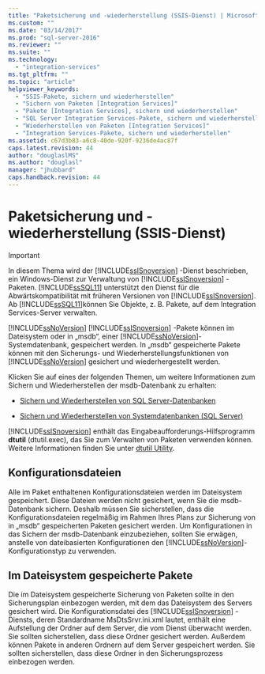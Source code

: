 ```yaml
---
title: "Paketsicherung und -wiederherstellung (SSIS-Dienst) | Microsoft Docs"
ms.custom: ""
ms.date: "03/14/2017"
ms.prod: "sql-server-2016"
ms.reviewer: ""
ms.suite: ""
ms.technology: 
  - "integration-services"
ms.tgt_pltfrm: ""
ms.topic: "article"
helpviewer_keywords: 
  - "SSIS-Pakete, sichern und wiederherstellen"
  - "Sichern von Paketen [Integration Services]"
  - "Pakete [Integration Services], sichern und wiederherstellen"
  - "SQL Server Integration Services-Pakete, sichern und wiederherstellen"
  - "Wiederherstellen von Paketen [Integration Services]"
  - "Integration Services-Pakete, sichern und wiederherstellen"
ms.assetid: c67d3b83-a6c8-40de-920f-9236de4ac87f
caps.latest.revision: 44
author: "douglaslMS"
ms.author: "douglasl"
manager: "jhubbard"
caps.handback.revision: 44
---
```

# Paketsicherung und -wiederherstellung (SSIS-Dienst)
    
> [!IMPORTANT]  
>  In diesem Thema wird der [!INCLUDE[ssISnoversion](../../includes/ssisnoversion-md.md)] -Dienst beschrieben, ein Windows-Dienst zur Verwaltung von [!INCLUDE[ssISnoversion](../../includes/ssisnoversion-md.md)] -Paketen. [!INCLUDE[ssSQL11](../../includes/sssql11-md.md)] unterstützt den Dienst für die Abwärtskompatibilität mit früheren Versionen von [!INCLUDE[ssISnoversion](../../includes/ssisnoversion-md.md)]. Ab [!INCLUDE[ssSQL11](../../includes/sssql11-md.md)]können Sie Objekte, z. B. Pakete, auf dem Integration Services-Server verwalten.  
  
 [!INCLUDE[ssNoVersion](../../includes/ssnoversion-md.md)] [!INCLUDE[ssISnoversion](../../includes/ssisnoversion-md.md)] -Pakete können im Dateisystem oder in „msdb“, einer [!INCLUDE[ssNoVersion](../../includes/ssnoversion-md.md)]-Systemdatenbank, gespeichert werden. In „msdb“ gespeicherte Pakete können mit den Sicherungs- und Wiederherstellungsfunktionen von [!INCLUDE[ssNoVersion](../../includes/ssnoversion-md.md)] gesichert und wiederhergestellt werden.  
  
 Klicken Sie auf eines der folgenden Themen, um weitere Informationen zum Sichern und Wiederherstellen der msdb-Datenbank zu erhalten:  
  
-   [Sichern und Wiederherstellen von SQL Server-Datenbanken](../../relational-databases/backup-restore/back-up-and-restore-of-sql-server-databases.md)  
  
-   [Sichern und Wiederherstellen von Systemdatenbanken &#40;SQL Server&#41;](../../relational-databases/backup-restore/back-up-and-restore-of-system-databases-sql-server.md)  
  
 [!INCLUDE[ssISnoversion](../../includes/ssisnoversion-md.md)] enthält das Eingabeaufforderungs-Hilfsprogramm **dtutil** (dtutil.exec), das Sie zum Verwalten von Paketen verwenden können. Weitere Informationen finden Sie unter [dtutil Utility](../../integration-services/dtutil-utility.md).  
  
## Konfigurationsdateien  
 Alle im Paket enthaltenen Konfigurationsdateien werden im Dateisystem gespeichert. Diese Dateien werden nicht gesichert, wenn Sie die msdb-Datenbank sichern. Deshalb müssen Sie sicherstellen, dass die Konfigurationsdateien regelmäßig im Rahmen Ihres Plans zur Sicherung von in „msdb“ gespeicherten Paketen gesichert werden. Um Konfigurationen in das Sichern der msdb-Datenbank einzubeziehen, sollten Sie erwägen, anstelle von dateibasierten Konfigurationen den [!INCLUDE[ssNoVersion](../../includes/ssnoversion-md.md)]-Konfigurationstyp zu verwenden.  
  
## Im Dateisystem gespeicherte Pakete  
 Die im Dateisystem gespeicherte Sicherung von Paketen sollte in den Sicherungsplan einbezogen werden, mit dem das Dateisystem des Servers gesichert wird. Die Konfigurationsdatei des [!INCLUDE[ssISnoversion](../../includes/ssisnoversion-md.md)] -Diensts, deren Standardname MsDtsSrvr.ini.xml lautet, enthält eine Aufstellung der Ordner auf dem Server, die vom Dienst überwacht werden. Sie sollten sicherstellen, dass diese Ordner gesichert werden. Außerdem können Pakete in anderen Ordnern auf dem Server gespeichert werden. Sie sollten sicherstellen, dass diese Ordner in den Sicherungsprozess einbezogen werden.  
  
  